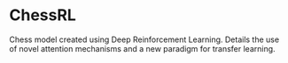 # ChessRL
Chess model created using Deep Reinforcement Learning. Details the use of novel attention mechanisms and a new paradigm for transfer learning.
